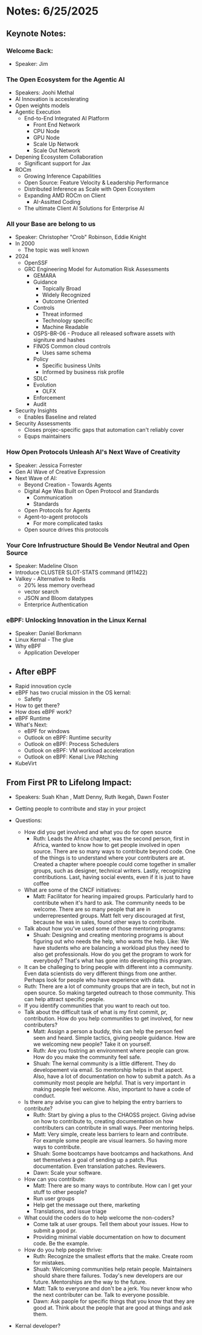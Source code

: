 # Notes: 6/25/2025
## Keynote Notes:
### Welcome Back:
- Speaker: Jim

### The Open Ecosystem for the Agentic AI
- Speakers: Joohi Methal 
- AI Innovation is acceslerating
- Open weights models
- Agentic Execution
  - End-to-End Integrated AI Platform
    - Front End Network
    - CPU Node
    - GPU Node
    - Scale Up Network
    - Scale Out Network
- Depening Ecosystem Collaboration
  - Significant support for Jax
- ROCm
  - Growing Inference Capabilities
  - Open Source: Feature Velocity & Leadership Performance
  - Distributed Inference as Scale with Open Ecosystem
  - Expanding AMD ROCm on Client
    - AI-Assitted Coding
  - The ultimate Client AI Solutions for Enterprise AI

### All your Base are belong to us
- Speaker: Christopher "Crob" Robinson, Eddie Knight
- In 2000
  - The topic was well known
- 2024
  - OpenSSF 
  - GRC Engineering Model for Automation Risk Assessments
    - GEMARA
    - Guidance 
      - Topically Broad
      - Widely Recognized
      - Outcome Oriented
    - Controls
      - Threat informed
      - Technology specific
      - Machine Readable
    - OSPS-BR-06 - Produce all released software assets with signiture and hashes
    - FINOS Common cloud controls
      - Uses same schema
    - Policy
      - Specific business Units
      - Informed by business risk profile
    - SDLC
    - Evolution
      - OLFX
    - Enforcement
    - Audit
- Security Insights
  - Enables Baseline and related 
- Security Assessments
  - Closes projec-specific gaps that automation can't reliably cover
  - Equps maintainers

### How Open Protocols Unleash AI's Next Wave of Creativity 
- Speaker: Jessica Forrester
- Gen AI Wave of Creative Expression
- Next Wave of AI:
  - Beyond Creation - Towards Agents
  - Digital Age Was Built on Open Protocol and Standards
    - Communication
    - Standards
  - Open Protocols for Agents
  - Agent-to-agent protocols
    - For more complicated tasks
  - Open source drives this protocols

### Your Core Infrustructure Should Be Vendor Neutral and Open Source
- Speaker: Madeline Olson
- Introduce CLUSTER SLOT-STATS command (#11422)
- Valkey - Alternative to Redis
  - 20% less memory overhead
  - vector search
  - JSON and Bloom datatypes
  - Enterprice Authentication


### eBPF: Unlocking Innovation in the Linux Kernal
- Speaker: Daniel Borkmann
- Linux Kernal - The glue 
- Why eBPF
  - Application Developer
- After eBPF
  - 
- Rapid innovation cycle
- eBPF has two crucial mission in the OS kernal:
  - Safetly 
- How to get there?
- How does eBPF work?
- eBPF Runtime
- What's Next:
  - eBPF for windows
  - Outlook on eBPF: Runtime security
  - Outlook on eBPF: Process Schedulers
  - Outlook on eBPF: VM workload acceleration
  - Outlook on eBPF: Kenal Live PAtching
- KubeVirt


## From First PR to Lifelong Impact:
- Speakers: Suah Khan , Matt Denny, Ruth Ikegah, Dawn Foster
- Getting people to contribute and stay in your project
- Questions:
  - How did you get involved and what you do for open source
    - Ruth: Leads the Africa chapter, was the second person, first in Africa, wanted to know how to get people involved in open source. There are so many ways to contribute beyond code. One of the things is to understand where your contributers are at. Created a chapter where poeople could come together in smaller groups, such as designer, technical writers. Lastly, recognizing contributions. Last, having social events, even if it is just to have coffee
  - What are some of the CNCF initiatives:
    - Matt: Facilitator for hearing impaired groups. Particularly hard to contribute when it's hard to ask. The community needs to be welcome. There are so many people that are in underrepresented groups. Matt felt very discouraged at first, because he was in sales, found other ways to contribute.
  - Talk about how you've used some of those mentoring programs:
    - Shuah: Designing and creating mentoring programs is about figuring out who needs the help, who wants the help. Like: We have students who are balancing a workload plus they need to also get professionals. How do you get the program to work for everybody? That's what has gone into developing this program. 
  - It can be challeging to bring people with different into a community. Even data scientists do very different things from one anther. Perhaps look for people who have experience with data.
  - Ruth: There are a lot of community groups that are in tech, but not in open source. So making targeted outreach to those community. This can help attract specific people.
  - If you identify communities that you want to reach out too. 
  - Talk about the difficult task of what is my first commit, pr, contribution. How do you help communities to get involved, for new contributers? 
    - Matt: Assign a person a buddy, this can help the person feel seen and heard. Simple tactics, giving people guidance. How are we welcoming new people? Take it on yourself. 
    - Ruth: Are you fostring an environment where people can grow. How do you make the community feel safe.
    - Shuah: The kernal community is a little different. They do developement via email. So mentorship helps in that aspect. Also, have a lot of documentation on how to submit a patch. As a community most people are helpful. That is very important in making people feel welcome. Also, important to have a code of conduct.
  - Is there any advise you can give to helping the entry barriers to contribute?
    - Ruth: Start by giving a plus to the CHAOSS project. Giving advise on how to contribute to, creating documentation on how contributers can contribute in small ways. Peer mentoring helps.
    - Matt: Very simple, create less barriers to learn and contribute. For example some people are visual learners. So having more ways to contribute. 
    - Shuah: Some bootcamps have bootcamps and hackathons. And set themselves a goal of sending up a patch. Plus documentation. Even translation patches. Reviewers. 
    - Dawn: Scale your software. 
  - How can you contribute:
    - Matt: There are so many ways to contribute. How can I get your stuff to other people?
    - Run user groups
    - Help get the message out there, marketing
    - Translations, and issue triage
  - What could the coders do to help welcome the non-coders?
    - Come talk at user groups. Tell them about your issues. How to submit a good pr.
    - Providing minimal viable documentation on how to document code. Be the example.
  - How do you help people thrive:
    - Ruth: Recognize the smallest efforts that the make. Create room for mistakes.
    - Shuah: Welcoming communities help retain people. Maintainers should share there failures. Today's new developers are our future. Mentorships are the way to the future.
    - Matt: Talk to everyone and don't be a jerk. You never know who the next contributer can be. Talk to everyone possible.
    - Dawn: Ask paople for specific things that you know that they are good at. Think about the people that are good at things and ask them.

- Kernal developer?